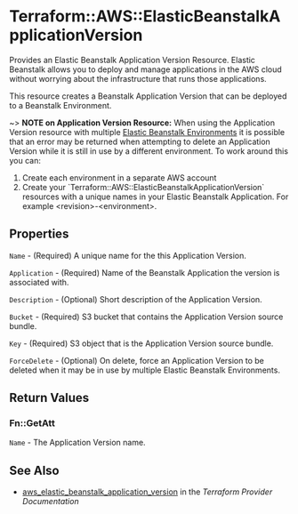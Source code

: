 # Terraform::AWS::ElasticBeanstalkApplicationVersion

Provides an Elastic Beanstalk Application Version Resource. Elastic Beanstalk allows
you to deploy and manage applications in the AWS cloud without worrying about
the infrastructure that runs those applications.

This resource creates a Beanstalk Application Version that can be deployed to a Beanstalk
Environment.

~> **NOTE on Application Version Resource:**  When using the Application Version resource with multiple 
[Elastic Beanstalk Environments](elastic_beanstalk_environment.html) it is possible that an error may be returned
when attempting to delete an Application Version while it is still in use by a different environment.
To work around this you can:
<ol>
<li>Create each environment in a separate AWS account</li>
<li>Create your `Terraform::AWS::ElasticBeanstalkApplicationVersion` resources with a unique names in your 
Elastic Beanstalk Application. For example &lt;revision&gt;-&lt;environment&gt;.</li>
</ol>

## Properties

`Name` - (Required) A unique name for the this Application Version.

`Application` - (Required) Name of the Beanstalk Application the version is associated with.

`Description` - (Optional) Short description of the Application Version.

`Bucket` - (Required) S3 bucket that contains the Application Version source bundle.

`Key` - (Required) S3 object that is the Application Version source bundle.

`ForceDelete` - (Optional) On delete, force an Application Version to be deleted when it may be in use
by multiple Elastic Beanstalk Environments.


## Return Values

### Fn::GetAtt

`Name` - The Application Version name.

## See Also

* [aws_elastic_beanstalk_application_version](https://www.terraform.io/docs/providers/aws/r/elastic_beanstalk_application_version.html) in the _Terraform Provider Documentation_